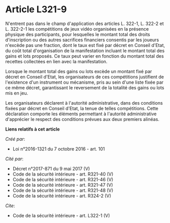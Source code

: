 # Article L321-9

N'entrent pas dans le champ d'application des articles L. 322-1, L. 322-2 et L. 322-2-1 les compétitions de jeux vidéo
organisées en la présence physique des participants, pour lesquelles le montant total des droits d'inscription ou des autres
sacrifices financiers consentis par les joueurs n'excède pas une fraction, dont le taux est fixé par décret en Conseil
d'Etat, du coût total d'organisation de la manifestation incluant le montant total des gains et lots proposés. Ce taux peut
varier en fonction du montant total des recettes collectées en lien avec la manifestation. 

Lorsque le montant total des gains ou lots excède un montant fixé par décret en Conseil d'Etat, les organisateurs de ces
compétitions justifient de l'existence d'un instrument ou mécanisme, pris au sein d'une liste fixée par ce même décret,
garantissant le reversement de la totalité des gains ou lots mis en jeu. 

Les organisateurs déclarent à l'autorité administrative, dans des conditions fixées par décret en Conseil d'Etat, la tenue de
telles compétitions. Cette déclaration comporte les éléments permettant à l'autorité administrative d'apprécier le respect
des conditions prévues aux deux premiers alinéas.

**Liens relatifs à cet article**

_Créé par_:

  - Loi n°2016-1321 du 7 octobre 2016 - art. 101

_Cité par_:

  - Décret n°2017-871 du 9 mai 2017 (V)
  - Code de la sécurité intérieure - art. R321-40 (V)
  - Code de la sécurité intérieure - art. R321-46 (V)
  - Code de la sécurité intérieure - art. R321-47 (V)
  - Code de la sécurité intérieure - art. R321-48 (V)
  - Code de la sécurité intérieure - art. R324-2 (V)

_Cite_:

  - Code de la sécurité intérieure - art. L322-1 (V)
